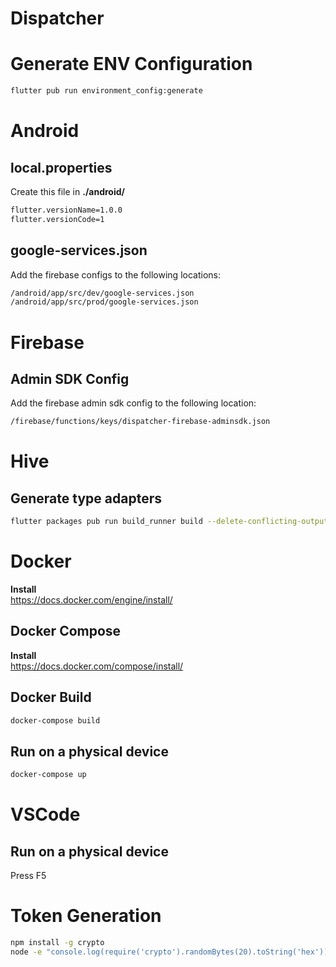 # Dispatcher

# Generate ENV Configuration

```bash
flutter pub run environment_config:generate
```

# Android

## local.properties
Create this file in __./android/__

```bash
flutter.versionName=1.0.0
flutter.versionCode=1
```

## google-services.json
Add the firebase configs to the following locations:

```bash
/android/app/src/dev/google-services.json
/android/app/src/prod/google-services.json
```

# Firebase

## Admin SDK Config
Add the firebase admin sdk config to the following location:

```bash
/firebase/functions/keys/dispatcher-firebase-adminsdk.json
```

# Hive

## Generate type adapters

```bash
flutter packages pub run build_runner build --delete-conflicting-outputs
```

# Docker

__Install__  
https://docs.docker.com/engine/install/


## Docker Compose

__Install__  
https://docs.docker.com/compose/install/

## Docker Build

```bash
docker-compose build
```

## Run on a physical device

```bash
docker-compose up
```

# VSCode

## Run on a physical device
Press F5

# Token Generation

```bash
npm install -g crypto
node -e "console.log(require('crypto').randomBytes(20).toString('hex'))"
```